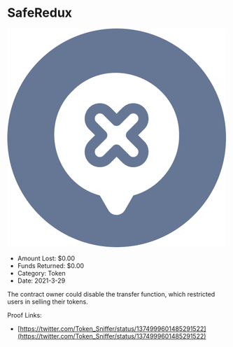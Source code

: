 # SafeRedux
![SafeRedux](/rektimages/SafeRedux.png)
- Amount Lost: $0.00
- Funds Returned: $0.00
- Category: Token
- Date: 2021-3-29

The contract owner could disable the transfer function, which restricted users in selling their tokens.


Proof Links:
- [https://twitter.com/Token_Sniffer/status/1374999601485291522](https://twitter.com/Token_Sniffer/status/1374999601485291522)


